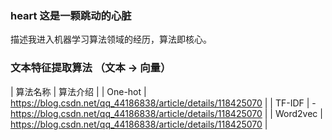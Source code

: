 ### heart 这是一颗跳动的心脏

描述我进入机器学习算法领域的经历，算法即核心。

### 文本特征提取算法 （文本 -> 向量）
| 算法名称 | 算法介绍 |
| One-hot | https://blog.csdn.net/qq_44186838/article/details/118425070 |
| TF-IDF | -https://blog.csdn.net/qq_44186838/article/details/118425070 |
| Word2vec | https://blog.csdn.net/qq_44186838/article/details/118425070 |
